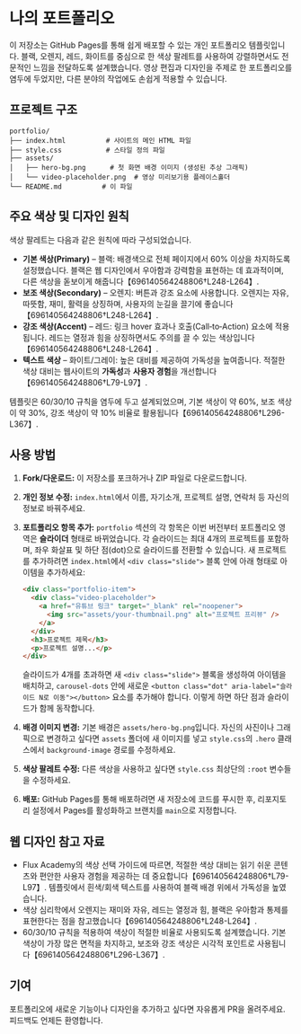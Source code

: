 # 나의 포트폴리오

이 저장소는 GitHub Pages를 통해 쉽게 배포할 수 있는 개인 포트폴리오 템플릿입니다. 블랙, 오렌지, 레드, 화이트를 중심으로 한 색상 팔레트를 사용하여 강렬하면서도 전문적인 느낌을 전달하도록 설계했습니다. 영상 편집과 디자인을 주제로 한 포트폴리오를 염두에 두었지만, 다른 분야의 작업에도 손쉽게 적용할 수 있습니다.

## 프로젝트 구조

```text
portfolio/
├── index.html          # 사이트의 메인 HTML 파일
├── style.css           # 스타일 정의 파일
├── assets/
│   ├── hero‑bg.png      # 첫 화면 배경 이미지 (생성된 추상 그래픽)
│   └── video‑placeholder.png  # 영상 미리보기용 플레이스홀더
└── README.md          # 이 파일
```

## 주요 색상 및 디자인 원칙

색상 팔레트는 다음과 같은 원칙에 따라 구성되었습니다.

* **기본 색상(Primary)** – 블랙: 배경색으로 전체 페이지에서 60% 이상을 차지하도록 설정했습니다. 블랙은 웹 디자인에서 우아함과 강력함을 표현하는 데 효과적이며, 다른 색상을 돋보이게 해줍니다【696140564248806†L248-L264】.
* **보조 색상(Secondary)** – 오렌지: 버튼과 강조 요소에 사용합니다. 오렌지는 자유, 따뜻함, 재미, 활력을 상징하며, 사용자의 눈길을 끌기에 좋습니다【696140564248806†L248-L264】.
* **강조 색상(Accent)** – 레드: 링크 hover 효과나 호출(Call‑to‑Action) 요소에 적용됩니다. 레드는 열정과 힘을 상징하면서도 주의를 끌 수 있는 색상입니다【696140564248806†L248-L264】.
* **텍스트 색상** – 화이트/그레이: 높은 대비를 제공하여 가독성을 높여줍니다. 적절한 색상 대비는 웹사이트의 **가독성**과 **사용자 경험**을 개선합니다【696140564248806†L79-L97】.

템플릿은 60/30/10 규칙을 염두에 두고 설계되었으며, 기본 색상이 약 60%, 보조 색상이 약 30%, 강조 색상이 약 10% 비율로 활용됩니다【696140564248806†L296-L367】.

## 사용 방법

1. **Fork/다운로드:** 이 저장소를 포크하거나 ZIP 파일로 다운로드합니다.
2. **개인 정보 수정:** `index.html`에서 이름, 자기소개, 프로젝트 설명, 연락처 등 자신의 정보로 바꿔주세요.
3. **포트폴리오 항목 추가:** `portfolio` 섹션의 각 항목은
   이번 버전부터 포트폴리오 영역은 **슬라이더** 형태로 바뀌었습니다. 각 슬라이드는 최대 4개의 프로젝트를 포함하며, 좌우 화살표 및 하단 점(dot)으로 슬라이드를 전환할 수 있습니다. 새 프로젝트를 추가하려면 `index.html`에서 `<div class="slide">` 블록 안에 아래 형태로 아이템을 추가하세요:

   ```html
   <div class="portfolio-item">
     <div class="video-placeholder">
       <a href="유튜브 링크" target="_blank" rel="noopener">
         <img src="assets/your-thumbnail.png" alt="프로젝트 프리뷰" />
       </a>
     </div>
     <h3>프로젝트 제목</h3>
     <p>프로젝트 설명...</p>
   </div>
   ```

   슬라이드가 4개를 초과하면 새 `<div class="slide">` 블록을 생성하여 아이템을 배치하고, `carousel-dots` 안에 새로운 `<button class="dot" aria-label="슬라이드 N로 이동"></button>` 요소를 추가해야 합니다. 이렇게 하면 하단 점과 슬라이드가 함께 동작합니다.
4. **배경 이미지 변경:** 기본 배경은 `assets/hero-bg.png`입니다. 자신의 사진이나 그래픽으로 변경하고 싶다면 `assets` 폴더에 새 이미지를 넣고 `style.css`의 `.hero` 클래스에서 `background-image` 경로를 수정하세요.
5. **색상 팔레트 수정:** 다른 색상을 사용하고 싶다면 `style.css` 최상단의 `:root` 변수들을 수정하세요.
6. **배포:** GitHub Pages를 통해 배포하려면 새 저장소에 코드를 푸시한 후, 리포지토리 설정에서 Pages를 활성화하고 브랜치를 `main`으로 지정합니다.

## 웹 디자인 참고 자료

* Flux Academy의 색상 선택 가이드에 따르면, 적절한 색상 대비는 읽기 쉬운 콘텐츠와 편안한 사용자 경험을 제공하는 데 중요합니다【696140564248806†L79-L97】. 템플릿에서 흰색/회색 텍스트를 사용하여 블랙 배경 위에서 가독성을 높였습니다.
* 색상 심리학에서 오렌지는 재미와 자유, 레드는 열정과 힘, 블랙은 우아함과 통제를 표현한다는 점을 참고했습니다【696140564248806†L248-L264】.
* 60/30/10 규칙을 적용하여 색상이 적절한 비율로 사용되도록 설계했습니다. 기본 색상이 가장 많은 면적을 차지하고, 보조와 강조 색상은 시각적 포인트로 사용됩니다【696140564248806†L296-L367】.

## 기여

포트폴리오에 새로운 기능이나 디자인을 추가하고 싶다면 자유롭게 PR을 올려주세요. 피드백도 언제든 환영합니다.